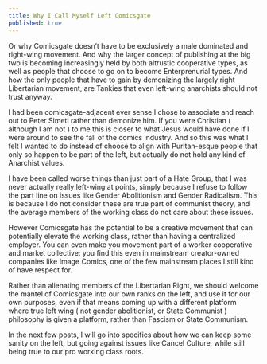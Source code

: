 ```yaml
---
title: Why I Call Myself Left Comicsgate
published: true
---
```

Or why Comicsgate doesn’t have to be exclusively a male dominated and right-wing movement. And why the larger concept of publishing at the big two is becoming increasingly held by both altrustic cooperative types, as well as people that choose to go on to become Enterprenurial types. And how the only people that have to gain by demonizing the largely right Libertarian movement, are Tankies that even left-wing anarchists should not trust anyway.

I had been comicsgate-adjacent ever sense I chose to associate and reach out to Peter Simeti rather than demonize him.  If you were Christian ( although I am not ) to me this is closer to what Jesus would have done if I were around to see the fall of the comics industry. And so this was what I felt I wanted to do instead of choose to align with Puritan-esque people that only so happen to be part of the left, but actually do not hold any kind of Anarchist values.

I have been called worse things than just part of a Hate Group, that I was never actually really left-wing at points, simply because I refuse to follow the part line on issues like Gender Abolitionism and Gender Radicalism. This is because I do not consider these are true part of communist theory, and the average members of the working class do not care about these issues.

However Comicsgate has the potential to be a creative movement that can potentially elevate the working class, rather than having a centralized employer. You can even make you movement part of a worker cooperative and market collective: you find this even in mainstream creator-owned companies like Image Comics, one of the few mainstream places I still kind of have respect for.

Rather than alienating members of the Libertarian Right, we should welcome the mantel of Comicsgate into our own ranks on the left, and use it for our own purposes, even if that means coming up with a different platform where true left wing ( not gender abolitionist, or State Communist ) philosophy is given a platform, rather than Fascism or State Communism.

In the next few posts, I will go into specifics about how we can keep some sanity on the left, but going against issues like Cancel Culture, while still being true to our pro working class roots.
